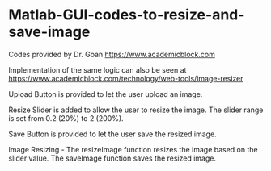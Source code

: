 # Matlab-GUI-codes-to-resize-and-save-image
Codes provided by Dr. Goan
https://www.academicblock.com

Implementation of the same logic can also be seen at https://www.academicblock.com/technology/web-tools/image-resizer


Upload Button is provided to let the user upload an image.

Resize Slider is added to allow the user to resize the image. The slider range is set from 0.2 (20%) to 2 (200%).

Save Button is provided to let the user save the resized image.

Image Resizing -  The resizeImage function resizes the image based on the slider value. The saveImage function saves the resized image.
